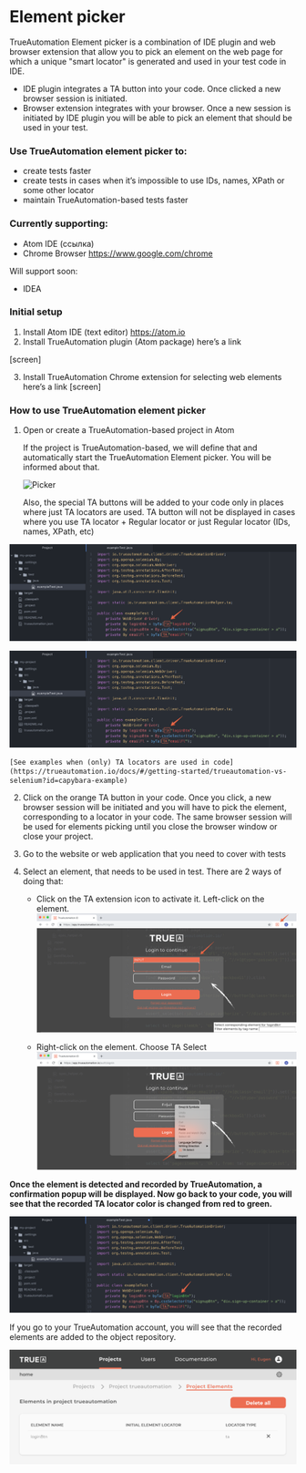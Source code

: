 # Element picker

TrueAutomation Element picker is a combination of IDE plugin and web browser extension that allow you to pick an element on the web page for which a unique "smart locator" is generated and used in your test code in IDE.
- IDE plugin integrates a TA button into your code. Once clicked a new browser session is initiated.
- Browser extension integrates with your browser. Once a new session is initiated by IDE plugin you will be able to pick an element that should be used in your test.

### Use TrueAutomation element picker to:
- create tests faster
- create tests in cases when it’s impossible to use IDs, names, XPath or some other locator
- maintain TrueAutomation-based tests faster

### Currently supporting:
- Atom IDE (ссылка)
- Chrome Browser https://www.google.com/chrome

Will support soon:
- IDEA

### Initial setup
1. Install Atom IDE (text editor)  https://atom.io
2. Install TrueAutomation plugin (Atom package)
here’s a link

[screen]

3. Install TrueAutomation Chrome extension for selecting web elements
here’s a link
[screen]


### How to use TrueAutomation element picker
1. Open or create a TrueAutomation-based project in Atom

    If the project is TrueAutomation-based, we will define that and automatically start the TrueAutomation Element picker. You will be informed about that.

    ![Picker](../_gif/picker-starting-notice.gif 'Picker starting notice')

    Also, the special TA buttons will be added to your code only in places where just TA locators are used. TA button will not be displayed in cases where you use TA locator + Regular locator or just Regular locator (IDs, names, XPath, etc)


<!-- tabs:start -->

<!-- tab:Java -->

![Picker](../_images/taButton.png 'TA Button')

<!-- tab:Ruby -->

![Picker](../_images/taButton.png 'TA Button')
<!-- tabs:end -->




    [See examples when (only) TA locators are used in code](https://trueautomation.io/docs/#/getting-started/trueautomation-vs-selenium?id=capybara-example)
2. Click on the orange TA button in your code. Once you click, a new browser session will be initiated and you will have to pick the element, corresponding to a locator in your code.
    The same browser session will be used for elements picking until you close the browser window or close your project.

3. Go to the website or web application that you need to cover with tests
4. Select an element, that needs to be used in test. There are 2 ways of doing that:
    - Click on the TA extension icon to activate it. Left-click on the element.
    ![Picker](../_images/elementSelection1.png 'Element Selection')

    - Right-click on the element. Choose TA Select
    ![Picker](../_images/elementSelection2.png 'Element Selection')

**Once the element is detected and recorded by TrueAutomation, a confirmation popup will be displayed. Now go back to your code, you will see that the recorded TA locator color is changed from red to green.**

![Picker](../_images/taLocatorColor.png 'TA locator')

If you go to your TrueAutomation account, you will see that the recorded elements are added to the object repository.

![Picker](../_images/elementInCld.png 'Element In Cloud')


